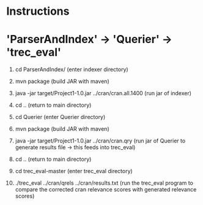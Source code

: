 # Instructions
# 'ParserAndIndex' -> 'Querier' -> 'trec_eval'

1. cd ParserAndIndex/   (enter indexer directory)
2. mvn package  (build JAR with maven)
3. java -jar target/Project1-1.0.jar ../cran/cran.all.1400  (run jar of indexer)
4. cd .. (return to main directory)

4. cd Querier (enter Querier directory)
5. mvn package  (build JAR with maven)
6. java -jar target/Project1-1.0.jar ../cran/cran.qry (run jar of Querier to generate results file -> this feeds into trec_eval)
7. cd .. (return to main directory)

8. cd trec_eval-master  (enter trec_eval directory)
9. ./trec_eval  ../cran/qrels ../cran/results.txt (run the trec_eval program to compare the corrected cran relevance scores with generated relevance scores)